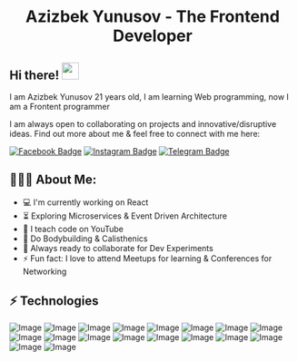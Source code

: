 <h1 align="center">Azizbek Yunusov - The Frontend Developer</h1>

## Hi there! <img src="https://raw.githubusercontent.com/aemmadi/aemmadi/master/wave.gif" width="30px" height="30px">

I am Azizbek Yunusov  21 years old, I am learning Web programming, now I am a Frontent programmer </br>

I am always open to collaborating on projects and innovative/disruptive ideas. Find out more about me & feel free to connect with me here:

<!-- [![Linkedin Badge](https://img.shields.io/badge/-azizbek-yunusov-blue?style=flat-square&logo=Linkedin&logoColor=white&link=https://www.linkedin.com/in/azizbek-yunusov-100845186/)](https://www.linkedin.com/in/azizbek-yunusov-b89089237/)  -->
[![Facebook Badge](https://img.shields.io/badge/-@azizbek_yunusov-3b5998?style=flat-square&labelColor=3b5998&logo=facebook&logoColor=white&link=https://www.facebook.com/sukhrob.nuraliev.9/)](https://www.facebook.com/sukhrob.nuraliev.9/) 
[![Instagram Badge](https://img.shields.io/badge/-@azizbek_yunusov-D7008A?style=flat-square&labelColor=D7008A&logo=Instagram&logoColor=white&link=https://www.instagram.com/nuraliev.dev/)](https://www.instagram.com/azizbek_yunusov01/)
[![Telegram Badge](https://img.shields.io/badge/@azizbek_yunusov-2CA5E0?style=flat-square&logo=telegram&logoColor=white&link=https://t.me/Azizbek_Yunusov)](https://t.me/Azizbek_Yunusov) 

  
<h2 align="left">👨🏻‍💻 About Me:</h2>

- :computer: I'm currently working on React
- :hourglass_flowing_sand:  Exploring Microservices & Event Driven Architecture
- :triangular_flag_on_post: I teach code on YouTube
- :muscle: Do Bodybuilding & Calisthenics
- :rocket: Always ready to collaborate for Dev Experiments
- :zap: Fun fact: I love to attend Meetups for learning & Conferences for Networking<br>

## ⚡ Technologies

![Image](https://img.shields.io/badge/JavaScript-323330?style=for-the-badge&logo=javascript&logoColor=F7DF1E)
![Image](https://img.shields.io/badge/next.js-000000?style=for-the-badge&logo=next.js&logoColor=white)
![Image](https://img.shields.io/badge/jQuery-0769AD?style=for-the-badge&logo=jquery&logoColor=white)
![Image](https://img.shields.io/badge/Tailwind_CSS-38B2AC?style=for-the-badge&logo=tailwind-css&logoColor=white)
![Image](https://img.shields.io/badge/-GraphQL-E10098?style=for-the-badge&logo=graphql)
![Image](https://img.shields.io/badge/-Apollo%20GraphQL-311C87?style=for-the-badge&logo=apollo-graphql)
![Image](https://img.shields.io/badge/Docker-2CA5E0?style=for-the-badge&logo=docker&logoColor=white)
![Image](https://img.shields.io/badge/Nginx-009639?style=for-the-badge&logo=nginx&logoColor=white)
![Image](https://img.shields.io/badge/Apache-D22128?style=for-the-badge&logo=Apache&logoColor=white)
![Image](https://img.shields.io/badge/React-20232A?style=for-the-badge&logo=react&logoColor=61DAFB")
![Image](https://img.shields.io/badge/json-5E5C5C?style=for-the-badge&logo=json&logoColor=white)
![Image](https://img.shields.io/badge/Git-F05032?style=for-the-badge&logo=git&logoColor=white)
![Image](https://img.shields.io/badge/Sass-CC6699?style=for-the-badge&logo=sass&logoColor=white)
![Image](https://img.shields.io/badge/-HTML5-E34F26?style=for-the-badge&logo=html5&logoColor=white)
![Image](https://img.shields.io/badge/-CSS3-1572B6?style=for-the-badge&logo=css3)
![Image](https://img.shields.io/badge/-Bootstrap-563D7C?style=for-the-badge&logo=bootstrap)
![Image](https://img.shields.io/badge/Git-F05032?style=for-the-badge&logo=git&logoColor=white)
![Image](https://img.shields.io/badge/Figma-F24E1E?style=for-the-badge&logo=figma&logoColor=white)


